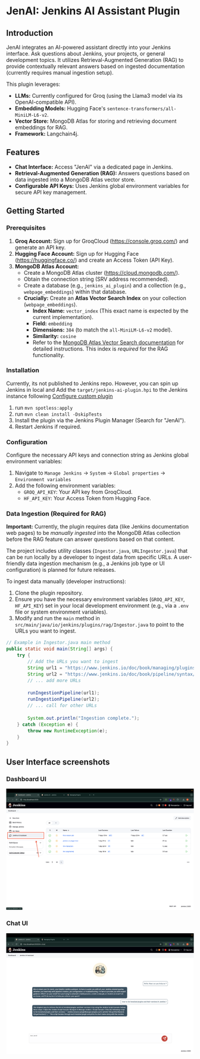 # JenAI: Jenkins AI Assistant Plugin

## Introduction

JenAI integrates an AI-powered assistant directly into your Jenkins interface. Ask questions about Jenkins, your projects, or general development topics. It utilizes Retrieval-Augmented Generation (RAG) to provide contextually relevant answers based on ingested documentation (currently requires manual ingestion setup).

This plugin leverages:
*   **LLMs:** Currently configured for Groq (using the Llama3 model via its OpenAI-compatible API).
*   **Embedding Models:** Hugging Face's `sentence-transformers/all-MiniLM-L6-v2`.
*   **Vector Store:** MongoDB Atlas for storing and retrieving document embeddings for RAG.
*   **Framework:** Langchain4j.

## Features

*   **Chat Interface:** Access "JenAI" via a dedicated page in Jenkins.
*   **Retrieval-Augmented Generation (RAG):** Answers questions based on data ingested into a MongoDB Atlas vector store.
*   **Configurable API Keys:** Uses Jenkins global environment variables for secure API key management.

## Getting Started

### Prerequisites

1.  **Groq Account:** Sign up for GroqCloud (https://console.groq.com/) and generate an API key.
2.  **Hugging Face Account:** Sign up for Hugging Face (https://huggingface.co/) and create an Access Token (API Key).
3.  **MongoDB Atlas Account:**
    *   Create a MongoDB Atlas cluster (https://cloud.mongodb.com/).
    *   Obtain the connection string (SRV address recommended).
    *   Create a database (e.g., `jenkins_ai_plugin`) and a collection (e.g., `webpage_embeddings`) within that database.
    *   **Crucially:** Create an **Atlas Vector Search Index** on your collection (`webpage_embeddings`).
        *   **Index Name:** `vector_index` (This exact name is expected by the current implementation).
        *   **Field:** `embedding`
        *   **Dimensions:** `384` (to match the `all-MiniLM-L6-v2` model).
        *   **Similarity:** `cosine`
        *   Refer to the [MongoDB Atlas Vector Search documentation](https://www.mongodb.com/docs/atlas/atlas-vector-search/create-index/) for detailed instructions. This index is *required* for the RAG functionality.

### Installation
Currently, its not published to Jenkins repo. However, you can spin up Jenkins in local and Add the `target/jenkins-ai-plugin.hpi` to the Jenkins instance following [Configure custom plugin](https://www.jenkins.io/doc/book/managing/plugins/)

1. run `mvn spotless:apply`
2. run `mvn clean install -DskipTests`
3. Install the plugin via the Jenkins Plugin Manager (Search for "JenAI"). 
4. Restart Jenkins if required.



### Configuration

Configure the necessary API keys and connection string as Jenkins global environment variables:

1.  Navigate to `Manage Jenkins` -> `System` -> `Global properties` -> `Environment variables`
2.  Add the following environment variables:
    *   `GROQ_API_KEY`: Your API key from GroqCloud.
    *   `HF_API_KEY`: Your Access Token from Hugging Face.


### Data Ingestion (Required for RAG)

**Important:** Currently, the plugin requires data (like Jenkins documentation web pages) to be *manually ingested* into the MongoDB Atlas collection before the RAG feature can answer questions based on that content.

The project includes utility classes (`Ingestor.java`, `URLIngestor.java`) that can be run locally by a developer to ingest data from specific URLs. A user-friendly data ingestion mechanism (e.g., a Jenkins job type or UI configuration) is planned for future releases.

To ingest data manually (developer instructions):
1. Clone the plugin repository.
2. Ensure you have the necessary environment variables (`GROQ_API_KEY`, `HF_API_KEY`) set in your local development environment (e.g., via a `.env` file or system environment variables).
3. Modify and run the `main` method in `src/main/java/io/jenkins/plugins/rag/Ingestor.java` to point to the URLs you want to ingest.

```java
// Example in Ingestor.java main method
public static void main(String[] args) {
    try {
        // Add the URLs you want to ingest
        String url1 = "https://www.jenkins.io/doc/book/managing/plugins/";
        String url2 = "https://www.jenkins.io/doc/book/pipeline/syntax/";
        // ... add more URLs

        runIngestionPipeline(url1);
        runIngestionPipeline(url2);
        // ... call for other URLs

        System.out.println("Ingestion complete.");
    } catch (Exception e) {
        throw new RuntimeException(e);
    }
}
```

## User Interface screenshots

### Dashboard UI
![Jenkins DashBoard](docs/images/jenkins-dashboard.png)

### Chat UI
![Jenkins AI chat](docs/images/jenkins-chat-interface.png)